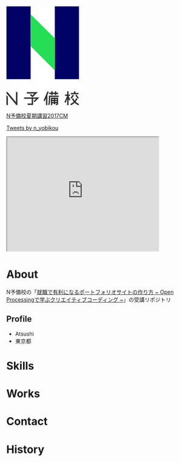 ![N予備校のロゴ](fde20fd0-private.png)

<script type="application/javascript" src="https://embed.nicovideo.jp/watch/1500362884/script?w=640&h=360&from=3"></script><noscript><a href="https://www.nicovideo.jp/watch/1500362884?from=3">N予備校夏期講習2017CM</a></noscript>

<a class="twitter-timeline" data-lang="ja" data-width="400" data-height="600" data-theme="dark" href="https://twitter.com/n_yobikou?ref_src=twsrc%5Etfw">Tweets by n_yobikou</a> <script async src="https://platform.twitter.com/widgets.js" charset="utf-8"></script>

<iframe src="https://www.openprocessing.org/sketch/825164/embed/" width="400" height="300"></iframe>

# About
N予備校の「[就職で有利になるポートフォリオサイトの作り方
~ Open Processingで学ぶクリエイティブコーディング ~](https://www.nnn.ed.nico/contents/guides/3835)」の受講リポジトリ

## Profile
- Atsushi
- 東京都

# Skills

# Works

# Contact

# History
